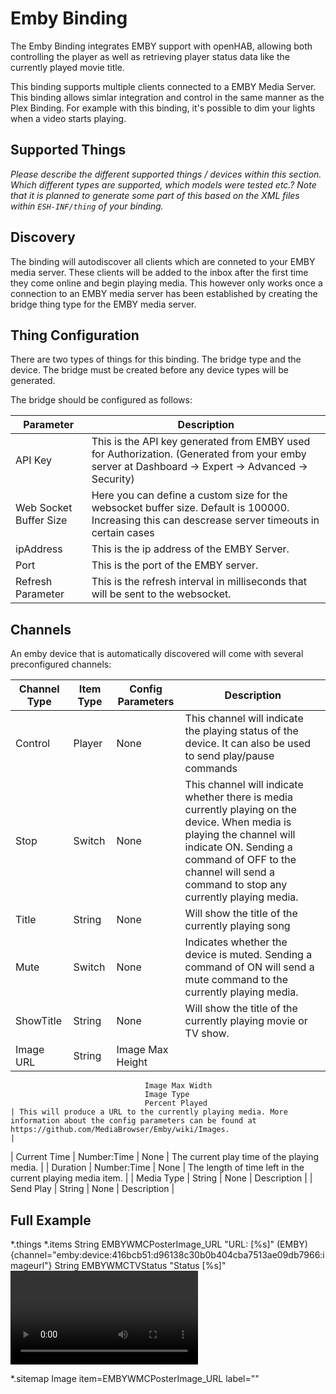 # Emby Binding

The Emby Binding integrates EMBY  support with openHAB, allowing both controlling the player as well as retrieving player status data like the currently played movie title.

This binding supports multiple clients connected to a EMBY Media Server. This binding allows simlar integration and control in the same manner as the Plex Binding. For example with this binding, it's possible to dim your lights when a video starts playing. 

## Supported Things

_Please describe the different supported things / devices within this section._
_Which different types are supported, which models were tested etc.?_
_Note that it is planned to generate some part of this based on the XML files within ```ESH-INF/thing``` of your binding._

## Discovery

The binding will autodiscover all clients which are conneted to your EMBY media server.  These clients will be added to the inbox after the first time they come online and begin playing media.  This however only works once a connection to an EMBY media server has been established by creating the bridge thing type for the EMBY media server.


## Thing Configuration

There are two types of things for this binding.  The bridge type and the device.  The bridge must be created before any device types will be generated.

The bridge should be configured as follows:

| Parameter | Description                                              |
|---------|----------------------------------------------------------|
| API Key       | This is the API key generated from EMBY used for Authorization. (Generated from your emby server at Dashboard -> Expert -> Advanced -> Security)                           |
| Web Socket Buffer Size       | Here you can define a custom size for the websocket buffer size. Default is 100000. Increasing this can descrease server timeouts in certain cases |
| ipAddress       | This is the ip address of the EMBY Server. |
| Port       | This is the port of the EMBY server. |
| Refresh Parameter       | This is the refresh interval in milliseconds that will be sent to the websocket. |

## Channels

An emby device that is automatically discovered will come with several preconfigured channels:

| Channel Type | Item Type            | Config Parameters                                  | Description                                                                                                                                                                                                                                   |
|--------------|----------------------|----------------------------------------------------|-------------------------------------------------------------------------------------------------------------------------------------------------------------------------------------------------------------------------------------------------|
| Control | Player            | None                                  | This channel will indicate the playing status of the device. It can also be used to send play/pause commands                                                                                                                                                                                                                                   |
| Stop | Switch            | None                                  | This channel will indicate whether there is media currently playing on the device.  When media is playing the channel will indicate ON.  Sending a command of OFF to the channel will send a command to stop any currently playing media.                                                                                                                                                                                                                                     |
| Title | String            | None                                  | Will show the title of the currently playing song                                                                                                                                                                                                                                   |
| Mute | Switch            | None                                  | Indicates whether the device is muted.  Sending a command of ON will send a mute command to the currently playing media.                                                                                                                                                                                                                                   |
| ShowTitle | String            | None                                  | Will show the title of the currently playing movie or TV show.                                                                                                                                                                                                                                   |
| Image URL | String            | Image Max Height
                                  Image Max Width
                                  Image Type
                                  Percent Played                                  | This will produce a URL to the currently playing media. More information about the config parameters can be found at https://github.com/MediaBrowser/Emby/wiki/Images.                                                                                                                                                                                                                                   |
| Current Time | Number:Time            | None                                  | The current play time of the playing media.                                                                                                                                                                                                                                   |
| Duration | Number:Time            | None                                  | The length of time left in the current playing media item.                                                                                                                                                                                                                                   |
| Media Type | String            | None                                  | Description                                                                                                                                                                                                                                   |
| Send Play | String            | None                                  | Description                                                                                                                                                                                                                                   |


## Full Example

*.things 
*.items
String EMBYWMCPosterImage_URL "URL: [%s]" (EMBY) {channel="emby:device:416bcb51:d96138c30b0b404cba7513ae09db7966:imageurl"}
String EMBYWMCTVStatus      "Status [%s]"   <video>  (EMBY)
Switch EMBYWMC_HTPC_Stop (EMBY,EMBY_HTPC_Stop){channel="emby:device:416bcb51:d96138c30b0b404cba7513ae09db7966:stop"}
String EMBYWMCItemPlayed "[%s]" (EMBY) {channel="emby:device:416bcb51:d96138c30b0b404cba7513ae09db7966:showtitle" }
Switch EMBYWMC_IsMute (EMBY, EMBY_IsMute){channel="emby:device:416bcb51:d96138c30b0b404cba7513ae09db7966:mute"}
Player EMBYWMC_Player (EMBY) {channel="emby:device:416bcb51:d96138c30b0b404cba7513ae09db7966:control"} 

*.sitemap
Image     item=EMBYWMCPosterImage_URL      label=""




